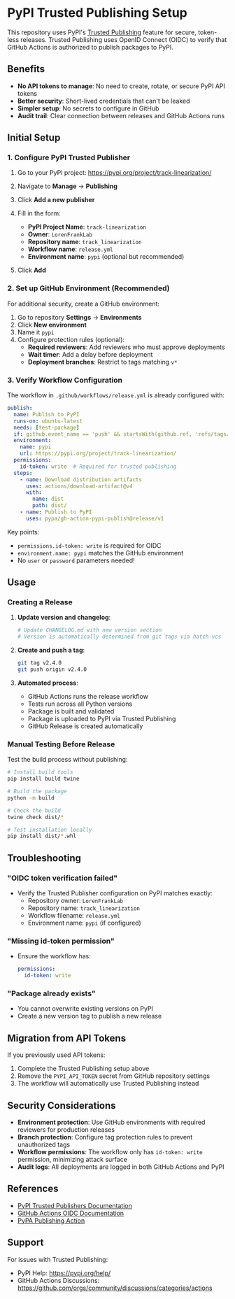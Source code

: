 # PyPI Trusted Publishing Setup

This repository uses PyPI's [Trusted Publishing](https://docs.pypi.org/trusted-publishers/) feature for secure, token-less releases. Trusted Publishing uses OpenID Connect (OIDC) to verify that GitHub Actions is authorized to publish packages to PyPI.

## Benefits

- **No API tokens to manage**: No need to create, rotate, or secure PyPI API tokens
- **Better security**: Short-lived credentials that can't be leaked
- **Simpler setup**: No secrets to configure in GitHub
- **Audit trail**: Clear connection between releases and GitHub Actions runs

## Initial Setup

### 1. Configure PyPI Trusted Publisher

1. Go to your PyPI project: https://pypi.org/project/track-linearization/
2. Navigate to **Manage** → **Publishing**
3. Click **Add a new publisher**
4. Fill in the form:
   - **PyPI Project Name**: `track-linearization`
   - **Owner**: `LorenFrankLab`
   - **Repository name**: `track_linearization`
   - **Workflow name**: `release.yml`
   - **Environment name**: `pypi` (optional but recommended)

5. Click **Add**

### 2. Set up GitHub Environment (Recommended)

For additional security, create a GitHub environment:

1. Go to repository **Settings** → **Environments**
2. Click **New environment**
3. Name it `pypi`
4. Configure protection rules (optional):
   - **Required reviewers**: Add reviewers who must approve deployments
   - **Wait timer**: Add a delay before deployment
   - **Deployment branches**: Restrict to tags matching `v*`

### 3. Verify Workflow Configuration

The workflow in `.github/workflows/release.yml` is already configured with:

```yaml
publish:
  name: Publish to PyPI
  runs-on: ubuntu-latest
  needs: [test-package]
  if: github.event_name == 'push' && startsWith(github.ref, 'refs/tags/v')
  environment:
    name: pypi
    url: https://pypi.org/project/track-linearization/
  permissions:
    id-token: write  # Required for trusted publishing
  steps:
    - name: Download distribution artifacts
      uses: actions/download-artifact@v4
      with:
        name: dist
        path: dist/
    - name: Publish to PyPI
      uses: pypa/gh-action-pypi-publish@release/v1
```

Key points:
- `permissions.id-token: write` is required for OIDC
- `environment.name: pypi` matches the GitHub environment
- No `user` or `password` parameters needed!

## Usage

### Creating a Release

1. **Update version and changelog**:
   ```bash
   # Update CHANGELOG.md with new version section
   # Version is automatically determined from git tags via hatch-vcs
   ```

2. **Create and push a tag**:
   ```bash
   git tag v2.4.0
   git push origin v2.4.0
   ```

3. **Automated process**:
   - GitHub Actions runs the release workflow
   - Tests run across all Python versions
   - Package is built and validated
   - Package is uploaded to PyPI via Trusted Publishing
   - GitHub Release is created automatically

### Manual Testing Before Release

Test the build process without publishing:

```bash
# Install build tools
pip install build twine

# Build the package
python -m build

# Check the build
twine check dist/*

# Test installation locally
pip install dist/*.whl
```

## Troubleshooting

### "OIDC token verification failed"

- Verify the Trusted Publisher configuration on PyPI matches exactly:
  - Repository owner: `LorenFrankLab`
  - Repository name: `track_linearization`
  - Workflow filename: `release.yml`
  - Environment name: `pypi` (if configured)

### "Missing id-token permission"

- Ensure the workflow has:
  ```yaml
  permissions:
    id-token: write
  ```

### "Package already exists"

- You cannot overwrite existing versions on PyPI
- Create a new version tag to publish a new release

## Migration from API Tokens

If you previously used API tokens:

1. Complete the Trusted Publishing setup above
2. Remove the `PYPI_API_TOKEN` secret from GitHub repository settings
3. The workflow will automatically use Trusted Publishing instead

## Security Considerations

- **Environment protection**: Use GitHub environments with required reviewers for production releases
- **Branch protection**: Configure tag protection rules to prevent unauthorized tags
- **Workflow permissions**: The workflow only has `id-token: write` permission, minimizing attack surface
- **Audit logs**: All deployments are logged in both GitHub Actions and PyPI

## References

- [PyPI Trusted Publishers Documentation](https://docs.pypi.org/trusted-publishers/)
- [GitHub Actions OIDC Documentation](https://docs.github.com/en/actions/deployment/security-hardening-your-deployments/about-security-hardening-with-openid-connect)
- [PyPA Publishing Action](https://github.com/pypa/gh-action-pypi-publish)

## Support

For issues with Trusted Publishing:
- PyPI Help: https://pypi.org/help/
- GitHub Actions Discussions: https://github.com/orgs/community/discussions/categories/actions
